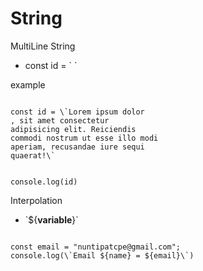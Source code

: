 # String
MultiLine String
- const id = \` \`

example

<code language="jsx">
const id = \`Lorem ipsum dolor
, sit amet consectetur 
adipisicing elit. Reiciendis 
commodi nostrum ut esse illo modi
aperiam, recusandae iure sequi
quaerat!\`

console.log(id)
</code>

Interpolation
- \`${**variable**}\`

<code language="jsx">
const email = "nuntipatcpe@gmail.com";
console.log(\`Email ${name} = ${email}\`)
</code>
